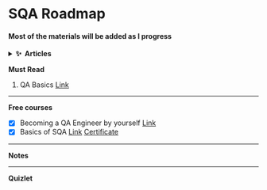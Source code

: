 # SQA Roadmap
#### Most of the materials will be added as I progress

<details>
  <summary><b>✨&nbsp;&nbsp;Articles</b></summary>
  <br/>

- Journey to SQA [Link](https://www.linkedin.com/pulse/ongoing-journey-software-quality-assurancesqa-sarowar-alam-saidi/)

- Road-map for SQA [Link](https://www.linkedin.com/pulse/road-map-become-sqa-base-sarowar-alam-saidi/)

- SQA Fundamental [Part-I](https://www.linkedin.com/pulse/sqa-fundamental-part-i-sarowar-alam-saidi/)

</details>

**Must Read**
1. QA Basics [Link](https://codemify.com/qabasics)
---

**Free courses**
- [X] Becoming a QA Engineer by yourself [Link](https://www.youtube.com/watch?v=4kkvkOAFPI0)
- [X] Basics of SQA [Link](https://www.mygreatlearning.com/academy/courses/5444842/43771#?utm_source=share_with_friends) [Certificate](https://olympus1.mygreatlearning.com/course_certificate/IQMVYWVU)
---
**Notes**

---
**Quizlet**
